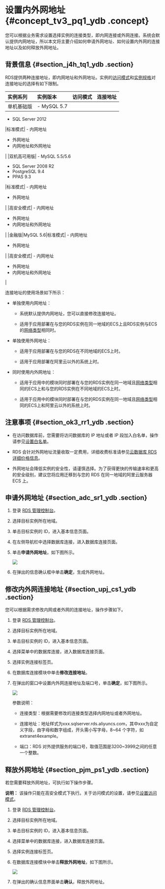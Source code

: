 # 设置内外网地址 {#concept_tv3_pq1_ydb .concept}

您可以根据业务需求设置选择实例的连接类型，即内网连接或外网连接。系统会默认提供内网地址，所以本文将主要介绍如何申请外网地址、如何设置内外网的连接地址以及如何释放外网地址。

## 背景信息 {#section_j4h_tq1_ydb .section}

RDS提供两种连接地址，即内网地址和外网地址。实例的[访问模式](cn.zh-CN/用户指南/网络管理/设置访问模式.md#)和[实例规格](../../../../cn.zh-CN/产品简介/实例规格/实例规格表.md)对连接地址的选择有如下限制。

|实例系列|实例版本|访问模式|连接地址|
|:---|:---|:---|:---|
|单机基础版| -   MySQL 5.7
-   SQL Server 2012

 |标准模式| -   内网地址
-   外网地址
-   内网地址和外网地址

 |
|双机高可用版| -   MySQL 5.5/5.6
-   SQL Server 2008 R2
-   PostgreSQL 9.4
-   PPAS 9.3

 |标准模式| -   内网地址
-   外网地址

 |
|高安全模式| -   内网地址
-   外网地址
-   内网地址和外网地址

 |
|金融版|MySQL 5.6|标准模式| -   内网地址
-   外网地址

 |
|高安全模式| -   内网地址
-   外网地址
-   内网地址和外网地址

 |

连接地址的使用场景如下所示：

-   单独使用内网地址：

    -   系统默认提供内网地址，您可以直接修改连接地址。

    -   适用于应用部署在与您的RDS实例在同一地域的ECS上且RDS实例与ECS的[网络类型](cn.zh-CN/用户指南/网络管理/设置网络类型.md#)相同时。

-   单独使用外网地址：

    -   适用于应用部署在与您的RDS在不同地域的ECS上时。

    -   适用于应用部署在阿里云以外的系统上时。

-   同时使用内外网地址：

    -   适用于应用中的模块同时部署在与您的RDS实例在同一地域且[网络类型](cn.zh-CN/用户指南/网络管理/设置网络类型.md#)相同的ECS上和与您的RDS实例在不同地域的ECS上时。

    -   适用于应用中的模块同时部署在与您的RDS实例在同一地域且[网络类型](cn.zh-CN/用户指南/网络管理/设置网络类型.md#)相同的ECS上和阿里云以外的系统上时。


## 注意事项 {#section_ok3_rr1_ydb .section}

-   在访问数据库前，您需要将访问数据库的 IP 地址或者 IP 段加入白名单，操作请参见[设置白名单](cn.zh-CN/用户指南/安全管理/设置白名单.md#)。

-   RDS 会针对外网地址流量收取一定费用，详细收费标准请参见[云数据库 RDS 详细价格信息](https://www.aliyun.com/price/product#/rds/detail)。

-   外网地址会降低实例的安全性，请谨慎选择。为了获得更快的传输速率和更高的安全级别，建议您将应用迁移到与您的 RDS 在同一地域的阿里云服务器 ECS 上。


## 申请外网地址 {#section_adc_sr1_ydb .section}

1.  登录 [RDS 管理控制台](https://rds.console.aliyun.com/)。
2.  选择目标实例所在地域。
3.  单击目标实例的 ID，进入基本信息页面。
4.  在左侧导航栏中选择数据库连接，进入数据库连接页面。
5.  单击**申请外网地址**，如下图所示。

    ![](http://static-aliyun-doc.oss-cn-hangzhou.aliyuncs.com/assets/img/7945/15335195343991_zh-CN.png)

6.  在弹出的信息确认框中单击**确定**，生成外网地址。

## 修改内外网连接地址 {#section_upj_cs1_ydb .section}

您可以根据需求修改内网或者外网的连接地址，操作步骤如下。

1.  登录 [RDS 管理控制台](https://rds.console.aliyun.com/)。
2.  选择目标实例所在地域。
3.  单击目标实例的 ID，进入基本信息页面。
4.  选择菜单中的数据库连接，进入数据库连接页面。
5.  选择实例连接标签页。
6.  在数据库连接模块中单击**修改连接地址**。
7.  在弹出的窗口中设置内外网连接地址及端口号，单击**确定**，如下图所示。

    ![](http://static-aliyun-doc.oss-cn-hangzhou.aliyuncs.com/assets/img/7945/15335195343992_zh-CN.png)

    参数说明：

    -   连接类型：根据需要修改的连接类型选择内网地址或者外网地址。

    -   连接地址：地址样式为xxx.sqlserver.rds.aliyuncs.com，其中xxx为自定义字段，由字母和数字组成，开头需小写字母，8~64 个字符，如extranet4example。

    -   端口：RDS 对外提供服务的端口号，取值范围是3200~3999之间的任意一个整数。


## 释放外网地址 {#section_pjm_ps1_ydb .section}

若您需要释放外网地址，可执行如下操作步骤。

**说明：** 该操作只能在高安全模式下执行。关于访问模式的设置，请参见[设置访问模式](cn.zh-CN/用户指南/网络管理/设置访问模式.md#)。

1.  登录 [RDS 管理控制台](https://rds.console.aliyun.com/)。
2.  选择目标实例所在地域。
3.  单击目标实例的 ID，进入基本信息页面。
4.  选择菜单中的数据库连接，进入数据库连接页面。
5.  选择实例连接标签页。
6.  在数据库连接模块中单击**释放外网地址**，如下图所示。

    ![](http://static-aliyun-doc.oss-cn-hangzhou.aliyuncs.com/assets/img/7945/15335195343993_zh-CN.png)

7.  在弹出的确认信息界面单击**确认**，释放外网地址。


